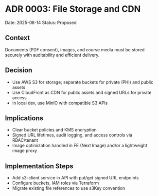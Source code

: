 # ADR 0003: File Storage and CDN

Date: 2025-08-14
Status: Proposed

## Context
Documents (PDF consent), images, and course media must be stored securely with auditability and efficient delivery.

## Decision
- Use AWS S3 for storage; separate buckets for private (PHI) and public assets
- Use CloudFront as CDN for public assets and signed URLs for private access
- In local dev, use MinIO with compatible S3 APIs

## Implications
- Clear bucket policies and KMS encryption
- Signed URL lifetimes, audit logging, and access controls via RBAC/tenant
- Image optimization handled in FE (Next Image) and/or a lightweight image proxy

## Implementation Steps
- Add s3-client service in API with put/get signed URL endpoints
- Configure buckets, IAM roles via Terraform
- Migrate existing file references to use s3Key convention

